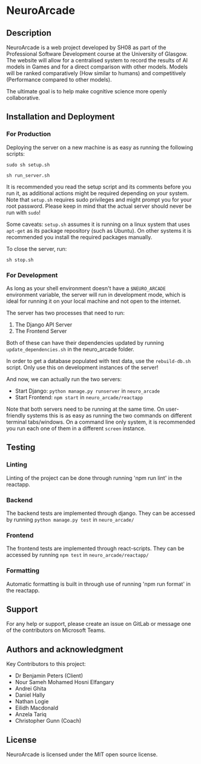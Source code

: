 # NeuroArcade

## Description
NeuroArcade is a web project developed by SH08 as part of the Professional Software Development course at the University of Glasgow. The website will allow for a centralised system to record the results of AI models in Games and for a direct comparison with other models. Models will be ranked comparatively (How similar to humans) and competitively (Performance compared to other models).

The ultimate goal is to help make cognitive science more openly collaborative.

## Installation and Deployment

### For Production

Deploying the server on a new machine is as easy as running the following scripts:
```shell
sudo sh setup.sh
```
```shell
sh run_server.sh
```
It is recommended you read the setup script and its comments before you run it, as additional actions might be required depending on your system. Note that ``setup.sh`` requires sudo privileges and might prompt you for your root password. Please keep in mind that the actual server should never be run with ``sudo``!

Some caveats: ``setup.sh`` assumes it is running on a linux system that uses ``apt-get`` as its package repository (such as Ubuntu). On other systems it is recommended you install the required packages manually.  

To close the server, run:
```shell
sh stop.sh
```

### For Development

As long as your shell environment doesn't have a ``$NEURO_ARCADE`` environment variable, the server will run in development mode, which is ideal for running it on your local machine and not open to the internet.

The server has two processes that need to run:
1. The Django API Server
2. The Frontend Server

Both of these can have their dependencies updated by running ``update_dependencies.sh`` in the neuro_arcade folder.

In order to get a database populated with test data, use the ``rebuild-db.sh`` script. Only use this on development instances of the server! 

And now, we can actually run the two servers:

- Start Django: ``python manage.py runserver`` in ``neuro_arcade``
- Start Frontend: ``npm start`` in ``neuro_arcade/reactapp``

Note that both servers need to be running at the same time. On user-friendly systems this is as easy as running the two commands on different terminal tabs/windows. On a command line only system, it is recommended you run each one of them in a different ``screen`` instance. 

## Testing

### Linting

Linting of the project can be done through running 'npm run lint' in the reactapp.

### Backend

The backend tests are implemented through django. They can be accessed by running `python manage.py test` in `neuro_arcade/`

### Frontend

The frontend tests are implemented through react-scripts. They can be accessed by running `npm test` in `neuro_arcade/reactapp/`

### Formatting

Automatic formatting is built in through use of running 'npm run format' in the reactapp.

## Support
For any help or support, please create an issue on GitLab or message one of the contributors on Microsoft Teams.

## Authors and acknowledgment
Key Contributors to this project:
- Dr Benjamin Peters (Client)
- Nour Sameh Mohamed Hosni Elfangary
- Andrei Ghita
- Daniel Hally
- Nathan Logie
- Eilidh Macdonald
- Anzela Tariq
- Christopher Gunn (Coach)

## License
NeuroArcade is licensed under the MIT open source license.

